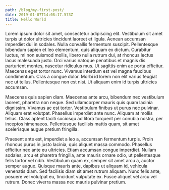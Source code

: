 ```yaml
---
path: /blog/my-first-post/
date: 2019-01-07T14:08:17.573Z
title: Hello World
---
```

Lorem ipsum dolor sit amet, consectetur adipiscing elit. Vestibulum sit amet turpis ut dolor ultricies tincidunt laoreet et ligula. Aenean accumsan imperdiet dui in sodales. Nulla convallis fermentum suscipit. Pellentesque bibendum sapien et leo elementum, quis aliquam ex dictum. Curabitur luctus, mi non euismod mollis, libero nulla rutrum dui, at rhoncus lectus lacus malesuada justo. Orci varius natoque penatibus et magnis dis parturient montes, nascetur ridiculus mus. Ut sagittis enim ac porta efficitur. Maecenas eget tortor nunc. Vivamus interdum est vel magna faucibus condimentum. Cras a congue dolor. Morbi id lorem non elit varius feugiat nec ut tellus. Pellentesque non est nisi. Ut aliquam enim id turpis ultricies accumsan.

Maecenas quis sapien diam. Maecenas ante arcu, bibendum nec vestibulum laoreet, pharetra non neque. Sed ullamcorper mauris quis quam lacinia dignissim. Vivamus ac est tortor. Vestibulum finibus ut purus nec pulvinar. Aliquam erat volutpat. Phasellus imperdiet ante nunc. Aliquam at mollis tellus. Class aptent taciti sociosqu ad litora torquent per conubia nostra, per inceptos himenaeos. Pellentesque facilisis mattis quam, sit amet scelerisque augue pretium fringilla.

Praesent ante est, imperdiet a leo a, accumsan fermentum turpis. Proin rhoncus purus in justo lacinia, quis aliquet massa commodo. Phasellus efficitur nec ante eu ultricies. Etiam accumsan congue imperdiet. Nullam sodales, arcu et pharetra fringilla, ante mauris ornare odio, ut pellentesque felis tortor vel nibh. Vestibulum quam ex, semper sit amet arcu a, auctor semper augue. Quisque mauris ante, dapibus ut aliquam id, vehicula venenatis diam. Sed facilisis diam sit amet rutrum aliquam. Nunc felis ante, posuere vel volutpat eu, tincidunt vulputate ex. Fusce aliquet vel arcu vel rutrum. Donec viverra massa nec mauris pulvinar pretium.
